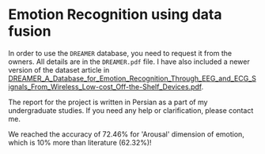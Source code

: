 # Emotion Recognition using data fusion

In order to use the `DREAMER` database, you need to request it from the owners. All details are in the `DREAMER.pdf` file.
I have also included a newer version of the dataset article in [DREAMER_A_Database_for_Emotion_Recognition_Through_EEG_and_ECG_Signals_From_Wireless_Low-cost_Off-the-Shelf_Devices.pdf](DREAMER_A_Database_for_Emotion_Recognition_Through_EEG_and_ECG_Signals_From_Wireless_Low-cost_Off-the-Shelf_Devices.pdf).

The report for the project is written in Persian as a part of my undergraduate studies. If you need any help or clarification, please contact me.

We reached the accuracy of 72.46% for 'Arousal' dimension of emotion, which is 10% more than literature (62.32%)!
